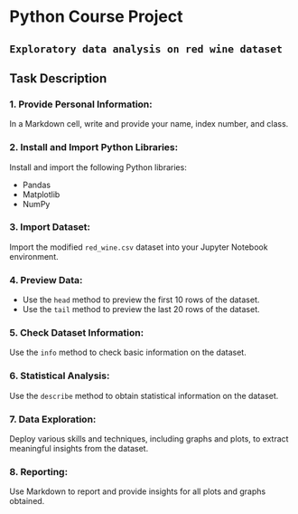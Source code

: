 # Python Course Project
## `Exploratory data analysis on red wine dataset`
## Task Description

### 1. Provide Personal Information:
In a Markdown cell, write and provide your name, index number, and class.

### 2. Install and Import Python Libraries:
Install and import the following Python libraries:
   - Pandas
   - Matplotlib
   - NumPy

### 3. Import Dataset:
Import the modified `red_wine.csv` dataset into your Jupyter Notebook environment.

### 4. Preview Data:
- Use the `head` method to preview the first 10 rows of the dataset.
- Use the `tail` method to preview the last 20 rows of the dataset.

### 5. Check Dataset Information:
Use the `info` method to check basic information on the dataset.

### 6. Statistical Analysis:
Use the `describe` method to obtain statistical information on the dataset.

### 7. Data Exploration:
Deploy various skills and techniques, including graphs and plots, to extract meaningful insights from the dataset.

### 8. Reporting:
Use Markdown to report and provide insights for all plots and graphs obtained.

